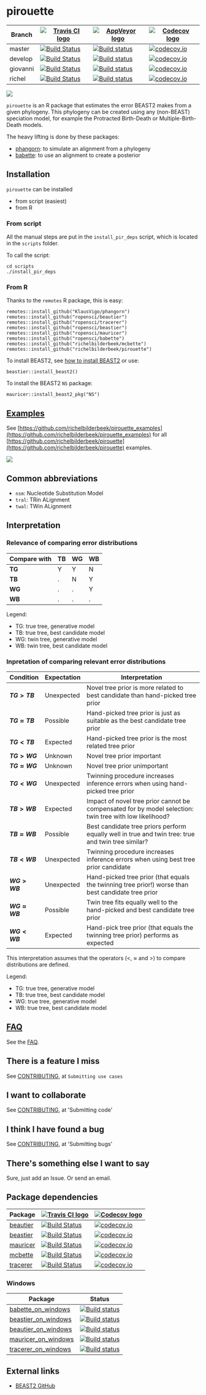 # pirouette

Branch  |[![Travis CI logo](pics/TravisCI.png)](https://travis-ci.org)                                                                            |[![AppVeyor logo](pics/AppVeyor.png)](https://www.appveyor.com)                                                                                                                   |[![Codecov logo](pics/Codecov.png)](https://www.codecov.io)
--------|-----------------------------------------------------------------------------------------------------------------------------------------|----------------------------------------------------------------------------------------------------------------------------------------------------------------------------------|--------------------------------------------------------------------------------------------------------------------------------------------------------------------
master  |[![Build Status](https://travis-ci.org/richelbilderbeek/pirouette.svg?branch=master)](https://travis-ci.org/richelbilderbeek/pirouette)  |[![Build status](https://ci.appveyor.com/api/projects/status/vr5jkcx975w1ggcn/branch/master?svg=true)](https://ci.appveyor.com/project/richelbilderbeek/pirouette/branch/master)  |[![codecov.io](https://codecov.io/github/richelbilderbeek/pirouette/coverage.svg?branch=master)](https://codecov.io/github/richelbilderbeek/pirouette/branch/master)
develop |[![Build Status](https://travis-ci.org/richelbilderbeek/pirouette.svg?branch=develop)](https://travis-ci.org/richelbilderbeek/pirouette) |[![Build status](https://ci.appveyor.com/api/projects/status/vr5jkcx975w1ggcn/branch/master?svg=true)](https://ci.appveyor.com/project/richelbilderbeek/pirouette/branch/develop) |[![codecov.io](https://codecov.io/github/richelbilderbeek/pirouette/coverage.svg?branch=master)](https://codecov.io/github/richelbilderbeek/pirouette/branch/master)
giovanni|[![Build Status](https://travis-ci.org/richelbilderbeek/pirouette.svg?branch=giovanni)](https://travis-ci.org/richelbilderbeek/pirouette)|[![Build status](https://ci.appveyor.com/api/projects/status/vr5jkcx975w1ggcn/branch/master?svg=true)](https://ci.appveyor.com/project/richelbilderbeek/pirouette/branch/giovanni)|[![codecov.io](https://codecov.io/github/richelbilderbeek/pirouette/coverage.svg?branch=master)](https://codecov.io/github/richelbilderbeek/pirouette/branch/master)
richel  |[![Build Status](https://travis-ci.org/richelbilderbeek/pirouette.svg?branch=richel)](https://travis-ci.org/richelbilderbeek/pirouette)  |[![Build status](https://ci.appveyor.com/api/projects/status/vr5jkcx975w1ggcn/branch/master?svg=true)](https://ci.appveyor.com/project/richelbilderbeek/pirouette/branch/richel)  |[![codecov.io](https://codecov.io/github/richelbilderbeek/pirouette/coverage.svg?branch=master)](https://codecov.io/github/richelbilderbeek/pirouette/branch/master)

![](pics/pirouette_logo.png)

`pirouette` is an R package that estimates the error BEAST2 makes from a given 
phylogeny. This phylogeny can be created using any (non-BEAST) speciation model,
for example the Protracted Birth-Death or Multiple-Birth-Death models.

The heavy lifting is done by these packages:

 * [phangorn](https://github.com/KlausVigo/phangorn): to simulate an alignment from a phylogeny
 * [babette](https://github.com/ropensci/babette): to use an alignment to create a posterior

## Installation

`pirouette` can be installed

 * from script (easiest)
 * from R 

### From script

All the manual steps are put in the `install_pir_deps`
script, which is located in the `scripts` folder.

To call the script:

```
cd scripts
./install_pir_deps
```

### From R

Thanks to the `remotes` R package, this is easy:

```{r}
remotes::install_github("KlausVigo/phangorn")
remotes::install_github("ropensci/beautier")
remotes::install_github("ropensci/tracerer")
remotes::install_github("ropensci/beastier")
remotes::install_github("ropensci/mauricer")
remotes::install_github("ropensci/babette")
remotes::install_github("richelbilderbeek/mcbette")
remotes::install_github("richelbilderbeek/pirouette")
```

To install BEAST2, see [how to install BEAST2](https://github.com/ropensci/beastier/blob/master/install_beast2.md)
or use:

```{r}
beastier::install_beast2()
```

To install the BEAST2 `NS` package:

```{r}
mauricer::install_beast2_pkg("NS")
```

## [Examples](https://github.com/richelbilderbeek/pirouette_examples)

See [https://github.com/richelbilderbeek/pirouette_examples](https://github.com/richelbilderbeek/pirouette_examples)
for all [https://github.com/richelbilderbeek/pirouette](https://github.com/richelbilderbeek/pirouette)
examples.

![](pics/errors.png)

## Common abbreviations

 * `nsm`: Nucleotide Substitution Model
 * `tral`: TRin ALignment
 * `twal`: TWin ALignment

## Interpretation

### Relevance of comparing error distributions

**Compare with** | **TB** | **WG** | **WB**
-----------------|--------|--------|--------
**TG**           |  Y     |  Y     |  N
**TB**           |  .     |  N     |  Y
**WG**           |  .     |  .     |  Y
**WB**           |  .     |  .     |  .


Legend:

 * TG: true tree, generative model
 * TB: true tree, best candidate model
 * WG: twin tree, generative model
 * WB: twin tree, best candidate model

### Inpretation of comparing relevant error distributions

**Condition** | **Expectation** |  **Interpretation**
--------------|-----------------|-------------------------------------------------------------------------------------------------------
**$TG > TB$** |  Unexpected     |  Novel tree prior is more related to best candidate than hand-picked tree prior
**$TG ≈ TB$** |   Possible      |  Hand-picked tree prior is just as suitable as the best candidate tree prior
**$TG < TB$** |   Expected      |  Hand-picked tree prior is the most related tree prior
**$TG > WG$** |    Unknown      |  Novel tree prior important
**$TG ≈ WG$** |    Unknown      |  Novel tree prior unimportant
**$TG < WG$** |  Unexpected     |  Twinning procedure increases inference errors when using hand-picked tree prior
**$TB > WB$** |   Expected      |  Impact of novel tree prior cannot be compensated for by model selection: twin tree with low likelihood?
**$TB ≈ WB$** |   Possible      |  Best candidate tree priors perform equally well in true and twin tree: true and twin tree similar?
**$TB < WB$** |  Unexpected     |  Twinning procedure increases inference errors when using best tree prior candidate
**$WG > WB$** |  Unexpected     |  Hand-picked tree prior (that equals the twinning tree prior!) worse than best candidate tree prior
**$WG ≈ WB$** |   Possible      |  Twin tree fits equally well to the hand-picked and best candidate tree prior
**$WG < WB$** |   Expected      |  Hand-pick tree prior (that equals the twinning tree prior) performs as expected

This interpretation assumes
that the operators ($<$, $\approx$ and $>$) to compare distributions
are defined. 

Legend:

 * TG: true tree, generative model
 * TB: true tree, best candidate model
 * WG: true tree, generative model
 * WB: true tree, best candidate model

## [FAQ](doc/faq.md)

See the [FAQ](doc/faq.md).

## There is a feature I miss

See [CONTRIBUTING](CONTRIBUTING.md), at `Submitting use cases`

## I want to collaborate

See [CONTRIBUTING](CONTRIBUTING.md), at 'Submitting code'

## I think I have found a bug

See [CONTRIBUTING](CONTRIBUTING.md), at 'Submitting bugs' 

## There's something else I want to say

Sure, just add an Issue. Or send an email.

## Package dependencies

Package                                                |[![Travis CI logo](pics/TravisCI.png)](https://travis-ci.org)                                                                       |[![Codecov logo](pics/Codecov.png)](https://www.codecov.io)
-------------------------------------------------------|------------------------------------------------------------------------------------------------------------------------------------|-----------------------------------------------------------------------------------------------------------------------------------------------------------------
[beautier](https://github.com/ropensci/beautier)       |[![Build Status](https://travis-ci.org/ropensci/beautier.svg?branch=master)](https://travis-ci.org/ropensci/beautier)               |[![codecov.io](https://codecov.io/github/ropensci/beautier/coverage.svg?branch=master)](https://codecov.io/github/ropensci/beautier/branch/master)
[beastier](https://github.com/ropensci/beastier)       |[![Build Status](https://travis-ci.org/ropensci/beastier.svg?branch=master)](https://travis-ci.org/ropensci/beastier)               |[![codecov.io](https://codecov.io/github/ropensci/beastier/coverage.svg?branch=master)](https://codecov.io/github/ropensci/beastier/branch/master)
[mauricer](https://github.com/ropensci/mauricer)       |[![Build Status](https://travis-ci.org/ropensci/mauricer.svg?branch=master)](https://travis-ci.org/ropensci/mauricer)               |[![codecov.io](https://codecov.io/github/ropensci/mauricer/coverage.svg?branch=master)](https://codecov.io/github/ropensci/mauricer/branch/master)
[mcbette](https://github.com/richelbilderbeek/mcbette) |[![Build Status](https://travis-ci.org/richelbilderbeek/mcbette.svg?branch=master)](https://travis-ci.org/richelbilderbeek/mcbette) |[![codecov.io](https://codecov.io/github/richelbilderbeek/mcbette/coverage.svg?branch=master)](https://codecov.io/github/richelbilderbeek/mcbette/branch/master)
[tracerer](https://github.com/ropensci/tracerer)       |[![Build Status](https://travis-ci.org/ropensci/tracerer.svg?branch=master)](https://travis-ci.org/ropensci/tracerer)               |[![codecov.io](https://codecov.io/github/ropensci/tracerer/coverage.svg?branch=master)](https://codecov.io/github/ropensci/tracerer/branch/master)

### Windows

Package                                                                       | Status
------------------------------------------------------------------------------|------------------------------------------------------------------------------------------------------------------------------------------------------------------------------------------
[babette_on_windows](https://github.com/richelbilderbeek/babette_on_windows)  |[![Build status](https://ci.appveyor.com/api/projects/status/jv76errjocm5d5yq/branch/master?svg=true)](https://ci.appveyor.com/project/richelbilderbeek/babette-on-windows/branch/master)
[beastier_on_windows](https://github.com/richelbilderbeek/beastier_on_windows)|[![Build status](https://ci.appveyor.com/api/projects/status/ralex9sdnnxlwbgx/branch/master?svg=true)](https://ci.appveyor.com/project/richelbilderbeek/beastier-on-windows/branch/master)
[beautier_on_windows](https://github.com/richelbilderbeek/beautier_on_windows)|[![Build status](https://ci.appveyor.com/api/projects/status/blvjo5pulbkqxrhb/branch/master?svg=true)](https://ci.appveyor.com/project/richelbilderbeek/beautier-on-windows/branch/master)
[mauricer_on_windows](https://github.com/richelbilderbeek/mauricer_on_windows)|[![Build status](https://ci.appveyor.com/api/projects/status/bc43iwp68xo2dduh/branch/master?svg=true)](https://ci.appveyor.com/project/richelbilderbeek/mauricer-on-windows/branch/master)
[tracerer_on_windows](https://github.com/richelbilderbeek/tracerer_on_windows)|[![Build status](https://ci.appveyor.com/api/projects/status/jyhck66d6yrbr12h/branch/master?svg=true)](https://ci.appveyor.com/project/richelbilderbeek/tracerer-on-windows/branch/master)

## External links

 * [BEAST2 GitHub](https://github.com/CompEvol/beast2)

